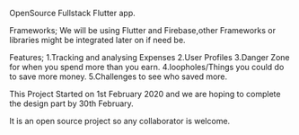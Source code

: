 OpenSource Fullstack Flutter app.

Frameworks;
We will be using Flutter and Firebase,other Frameworks or libraries might be integrated 
later on if need be.

Features;
1.Tracking and analysing Expenses
2.User Profiles
3.Danger Zone for when you spend more than you earn.
4.loopholes/Things you could do to save more money.
5.Challenges to see who saved more.

This Project Started on 1st February 2020 and we are hoping to complete the design part by 30th February.




It is an open source project so any collaborator is welcome.

